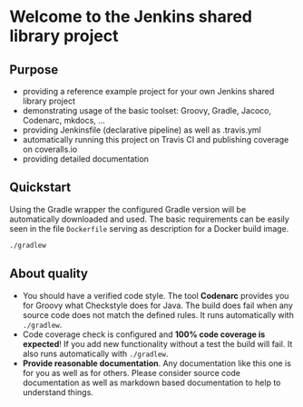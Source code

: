 # Welcome to the Jenkins shared library project


## Purpose

 - providing a reference example project for your own Jenkins shared library project
 - demonstrating usage of the basic toolset: Groovy, Gradle, Jacoco, Codenarc, mkdocs, ...
 - providing Jenkinsfile (declarative pipeline) as well as .travis.yml
 - automatically running this project on Travis CI and publishing coverage on coveralls.io
 - providing detailed documentation

## Quickstart

Using the Gradle wrapper the configured Gradle version will be automatically
downloaded and used. The basic requirements can be easily seen in the file
`Dockerfile` serving as description for a Docker build image.

```bash
./gradlew
```

## About quality

 - You should have a verified code style. The tool **Codenarc** provides you for Groovy
   what Checkstyle does for Java. The build does fail when any source code does
   not match the defined rules. It runs automatically with `./gradlew`.
 - Code coverage check is configured and **100% code coverage is expected**!
   If you add new functionality without a test the build will fail.
   It also runs automatically with `./gradlew`.
 - **Provide reasonable documentation**. Any documentation like this one is for you as
   well as for others. Please consider source code documentation as well
   as markdown based documentation to help to understand things.
